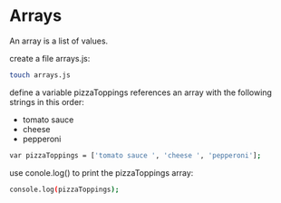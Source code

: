 # Arrays

An array is a list of values. 


create a file arrays.js:
```sh
touch arrays.js
```

define a variable pizzaToppings references an array with the following strings in this order: 
- tomato sauce
- cheese
- pepperoni

```sh
var pizzaToppings = ['tomato sauce ', 'cheese ', 'pepperoni'];
```

use conole.log() to print the pizzaToppings array:
```sh
console.log(pizzaToppings);
```
